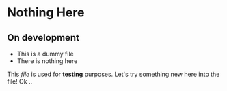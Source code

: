 # Nothing Here

## On development

* This is a dummy file
* There is nothing here

This _file_ is used for __testing__ purposes.
Let's try something new here into the file!
Ok .. 
